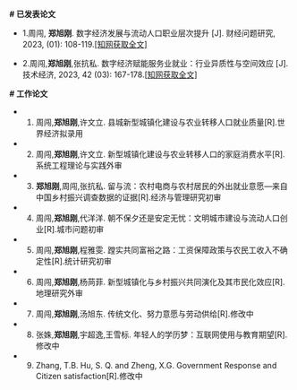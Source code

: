 
 __# 已发表论文__

- 1.周闯, <strong><strong>郑旭刚</strong></strong>. 数字经济发展与流动人口职业层次提升 [J]. 财经问题研究, 2023, (01): 108-119.[[知网获取全文]](https://kns.cnki.net/kcms2/article/abstract?v=v5HVlYuqh9qFCHSOXQ4YjwExyvgrneHEDVjjW-NOZvpBolCau4d3uV_3q1fyaKiyx57BN8Bx6OdskZyptCQJJi-6axdSah_bk0TZCJRTag3cgky9Sd9igaUlBbrj1ocU7x7iHDj3pWU011nGFRg09Q==&uniplatform=NZKPT&language=CHS)

- 2.周闯,<strong><strong>郑旭刚</strong></strong>,张抗私. 数字经济赋能服务业就业：行业异质性与空间效应 [J]. 技术经济, 2023, 42 (03): 167-178.[[知网获取全文]](https://kns.cnki.net/kcms2/article/abstract?v=v5HVlYuqh9ox5LyA_WN2w2JnN5j0NEi0D0KnoI2Axuhk9zw2qOD15snk5f9G7CFGu4_L0uJZxoSllMUPIvqp4LbOdA8xzb6JAPphbeDJEiZz-wZDXE8meeYHUCpEyyWLwvmsig9Wp-OSosRJtFVc8Q==&uniplatform=NZKPT&language=CHS)


 __# 工作论文__

 - 1. 周闯,<strong><strong>郑旭刚</strong></strong>,许文立. 县城新型城镇化建设与农业转移人口就业质量[R].世界经济拟录用
    
 - 2. 周闯,<strong><strong>郑旭刚</strong></strong>,许文立. 新型城镇化建设与农业转移人口的家庭消费水平[R].系统工程理论与实践外审
  
 - 3. <strong><strong>郑旭刚</strong></strong>,周闯,张抗私. 留与流：农村电商与农村居民的外出就业意愿—来自中国乡村振兴调查数据的证据[R].经济与管理研究初审
  
 - 4. 周闯,<strong><strong>郑旭刚</strong></strong>,代洋洋. 朝不保夕还是安定无忧：文明城市建设与流动人口创业[R].城市问题初审

 - 5. 周闯,<strong><strong>郑旭刚</strong></strong>,程雅雯. 蹚实共同富裕之路：工资保障政策与农民工收入不确定性[R].统计研究初审
  
 - 6. 周闯,<strong><strong>郑旭刚</strong></strong>,杨苘菲. 新型城镇化与乡村振兴共同演化及其市民化效应[R].地理研究外审

 - 7. 周闯,<strong><strong>郑旭刚</strong></strong>,汤旭东. 传统文化、努力意愿与劳动供给[R].修改中
 
 - 8. 张姝,<strong><strong>郑旭刚</strong></strong>,宇超逸,王雪标. 年轻人的学历梦：互联网使用与教育期望[R].修改中
  
 - 9. Zhang, T.B. Hu, S. Q. and Zheng, X.G. Government Response and Citizen satisfaction[R].修改中
  
